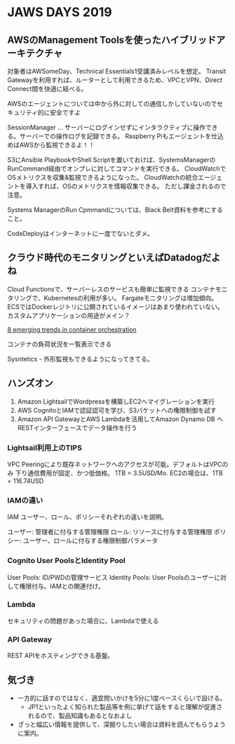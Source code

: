 # JAWS DAYS 2019

## AWSのManagement Toolsを使ったハイブリッドアーキテクチャ

対象者はAWSomeDay、Technical Essentials1受講済みレベルを想定。
Transit Gatewayを利用すれば、ルーターとして利用できるため、VPCとVPN、Direct Connect間を快適に結べる。

AWSのエージェントについては中から外に対しての通信しかしていないのでセキュリティ的に安全ですよ

SessionManager ... サーバーにログインせずにインタラクティブに操作できる。サーバーでの操作ログを記録できる。
Raspberry Piもエージェントを仕込めばAWSから監視できるよ！！

S3にAnsible PlaybookやShell Scriptを置いておけば、SystemsManagerのRunCommand経由でオンプレに対してコマンドを実行できる。
CloudWatchでOSメトリクスを収集&監視できるようになった。 CloudWatchの統合エージェントを導入すれば、OSのメトリクスを情報収集できる。
ただし課金されるので注意。

Systems ManagerのRun Cpmmandについては、Black Belt資料を参考にすること。

CodeDeployはインターネットに一度でないとダメ。

## クラウド時代のモニタリングといえばDatadogだよね

Cloud Functionsで、サーバーレスのサービスも簡単に監視できる
コンテナモニタリングで、Kubernetesの利用が多い。
Fargateモニタリングは増加傾向。
ECSではDockerレジトリに公開されているイメージはあまり使われていない。カスタムアプリケーションの用途がメイン？

[8 emerging trends in container orchestration](https://www.datadoghq.com/container-orchestration/)

コンテナの負荷状況を一覧表示できる

Sysntetics - 外形監視もできるようになってきてる。

## ハンズオン

1. Amazon LightsailでWordpressを構築しEC2へマイグレーションを実行
2. AWS CognitoとIAMで認証認可を学び、S3バケットへの権限制御を試す
3. Amazon API GatewayとAWS Lambdaを活用してAmazon Dynamo DB へRESTインターフェースでデータ操作を行う

### Lightsail利用上のTIPS

VPC Peeringにより既存ネットワークへのアクセスが可能。デフォルトはVPCのみ
下り通信費用が固定、かつ低価格。 1TB = 3.5USD/Mo. EC2の場合は、1TB = 116.74USD

### IAMの違い

IAM ユーザー、ロール、ポリシーそれぞれの違いを説明。

ユーザー: 管理者に付与する管理権限
ロール: リソースに付与する管理権限
ポリシー: ユーザー、ロールに付与する権限制御パラメータ

### Cognito User PoolsとIdentity Pool

User Pools: ID/PWDの管理サービス
Identity Pools: User Poolsのユーザーに対して権限付与。IAMとの関連付け。

### Lambda

セキュリティの問題があった場合に、Lambdaで使える

### API Gateway

REST APIをホスティングできる基盤。

## 気づき

* 一方的に話すのではなく、適宜問いかけを5分に1度ペースくらいで設ける。
  * JP1といったよく知られた製品等を例に挙げて話をすると理解が促進されるので、製品知識もあるとなおよし
* ざっと幅広い情報を提供して、深掘りしたい場合は資料を読んでもらうように案内。
